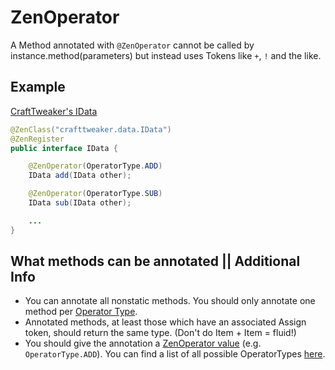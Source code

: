 # ZenOperator

A Method annotated with `@ZenOperator` cannot be called by instance.method(parameters) but instead uses Tokens like `+`, `!` and the like.

## Example

[CraftTweaker's IData](https://github.com/jaredlll08/CraftTweaker/blob/1.12/CraftTweaker2-API/src/main/java/crafttweaker/api/data/IData.java)
```java
@ZenClass("crafttweaker.data.IData")
@ZenRegister
public interface IData {

    @ZenOperator(OperatorType.ADD)
    IData add(IData other);

    @ZenOperator(OperatorType.SUB)
    IData sub(IData other);

    ...
}
```

## What methods can be annotated || Additional Info

- You can annotate all nonstatic methods. You should only annotate one method per [Operator Type](/Dev_Area/ZenOperators/).
- Annotated methods, at least those which have an associated Assign token, should return the same type. (Don't do Item + Item = fluid!)
- You should give the annotation a [ZenOperator value](/Dev_Area/ZenOperators/) (e.g. `OperatorType.ADD`). You can find a list of all possible OperatorTypes [here](/Dev_Area/ZenOperators/).